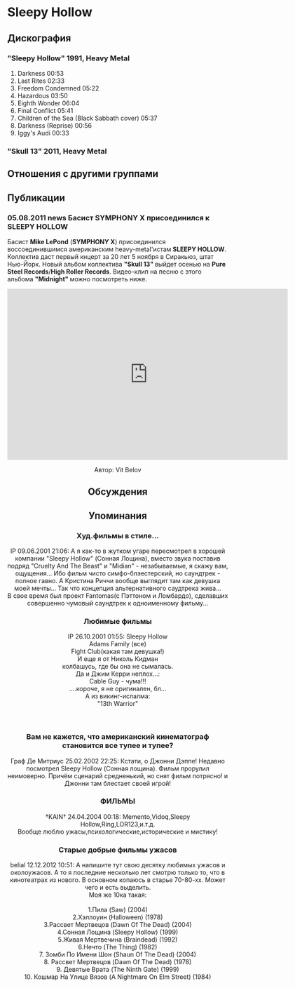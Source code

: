 # Sleepy Hollow



## Дискография

### "Sleepy Hollow" 1991, Heavy Metal

1. Darkness  00:53   
2. Last Rites  02:33  
3. Freedom Condemned  05:22   
4. Hazardous  03:50  
5. Eighth Wonder  06:04  
6. Final Conflict  05:41   
7. Children of the Sea (Black Sabbath cover)  05:37   
8. Darkness (Reprise)  00:56 
9. Iggy's Audi  00:33 

### "Skull 13" 2011, Heavy Metal




## Отношения с другими группами


## Публикации

### 05.08.2011 news Басист SYMPHONY X присоединился к SLEEPY HOLLOW

<P>Басист <STRONG>Mike LePond</STRONG> (<B>SYMPHONY X</B>) присоединился&nbsp; воссоединившимся американским heavy-metal'истам<STRONG> SLEEPY HOLLOW</STRONG>. Коллектив даст первый кнцерт за 20 лет 5 ноября в Сиракьюз, штат Нью-Йорк. Новый альбом коллектива <STRONG>"Skull 13" </STRONG>выйдет осенью на <STRONG>Pure Steel Records</STRONG>/<B>High Roller Records</B>. Видео-клип на песню с этого альбома <STRONG>"Midnight" </STRONG>можно посмотреть ниже.</P>
<P><center><iframe width="640" height="390" src="http://www.youtube.com/embed/CiwC7QkFYLM" frameborder="0" allowfullscreen></iframe></P>
Автор: Vit Belov


## Обсуждения


## Упоминания

### Худ.фильмы в стиле...

IP 09.06.2001 21:06:
А я как-то в жутком угаре пересмотрел в хорошей компании "Sleepy Hollow" (Сонная Лощина), вместо звука поставив подряд "Cruelty And The Beast" и "Midian" - незабываемые, я скажу вам, ощущения... Ибо фильм чисто симфо-блэестерский, но саундтрек - полное гавно. А Кристина Риччи вообще выглядит там как девушка моей мечты... Так что концепция альтернативного саудтрека жива...<BR>В свое время был проект Fantomas(c Пэттоном и Ломбардо), сделавших совершенно чумовый саундтрек к одноименному фильму...

### Любимые фильмы

IP 26.10.2001 01:55:
Sleepy Hollow<BR>Adams Family (все)<BR>Fight Club(какая там девушка!)<BR>И еще я от Николь Кидман<BR>колбашусь, где бы она не сымалась.<BR>Да и Джим Керри неплох...:<BR>Cable Guy - чума!!!<BR>....короче, я не оригинален, бл...<BR>А из викинг-ислалма:<BR>"13th Warrior"<BR><BR><BR>

### Вам не кажется, что американский кинематограф становится все тупее и тупее?

Граф Де Митриус 25.02.2002 22:25:
Кстати, о Джонни Дэппе! Недавно посмотрел Sleepy Hollow (Сонная лощина). Фильм прорулил неимоверно. Причём сценарий средненький, но снят фильм потрясно! и Джонни там блестает своей игрой!

### ФИЛЬМЫ

†KAIN† 24.04.2004 00:18:
Memento,Vidoq,Sleepy Hollow,Ring,LOR123,и.т.д.<BR>Вообще люблю ужасы,психологические,исторические и мистику!

### Старые добрые фильмы ужасов

belial 12.12.2012 10:51:
А напишите тут свою десятку любимых ужасов и околоужасов. А то я последние несколько лет смотрю только то, что в кинотеатрах из нового. В основном копаюсь в старье 70-80-хх. Может чего и есть выделить.<BR>Моя же 10ка такая:<BR><BR>1.Пила (Saw) (2004)<BR>2.Хэллоуин (Halloween) (1978)<BR>3.Рассвет Мертвецов (Dawn Of The Dead) (2004)<BR>4.Сонная Лощина (Sleepy Hollow) (1999) <BR>5.Живая Мертвечина (Braindead) (1992)<BR>6.Нечто (The Thing) (1982)<BR>7. Зомби По Имени Шон (Shaun Of The Dead) (2004)<BR>8. Рассвет Мертвецов (Dawn Of The Dead) (1978)<BR>9. Девятые Врата (The Ninth Gate) (1999)<BR>10. Кошмар На Улице Вязов (A Nightmare On Elm Street) (1984)<BR>

